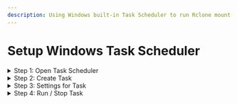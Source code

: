 ```yaml
---
description: Using Windows built-in Task Scheduler to run Rclone mount silently
---
```


# Setup Windows Task Scheduler

<details>

<summary>Step 1: Open Task Scheduler</summary>

Open **Windows Search** _(<mark style="color:purple;">Windows + S</mark>)_\
_Search for:_ <mark style="color:yellow;">`Task Scheduler`</mark>\
![](<../.gitbook/assets/Search for Task Scheduler.png>)

</details>

<details>

<summary>Step 2: Create Task</summary>

1. In <mark style="color:yellow;">**Task Scheduler Library**</mark>, click on <mark style="color:yellow;">**Create Basic Task...**</mark>\
   ![](<../.gitbook/assets/Task Scheduler 2.png>)

<!---->

2. Create task's **Name** and **Description**\
   ![](<../.gitbook/assets/Task Scheduler 3.png>)

<!---->

3. Choose <mark style="color:yellow;">**When the computer starts**</mark>\
   ![](<../.gitbook/assets/Task Scheduler 4.png>)

<!---->

4. Choose <mark style="color:yellow;">**Start a program**</mark>\
   ![](<../.gitbook/assets/Task Scheduler 5.png>)

<!---->

5. Enter your Rclone mount command\
   ![](<../.gitbook/assets/Task Scheduler 6.png>)

<!---->

6. It will ask to move the arg into arguments field, choose <mark style="color:yellow;">**Yes**</mark>\
   ![](<../.gitbook/assets/Task Scheduler 7.png>)

<!---->

7. Click on <mark style="color:yellow;">**Open the Properties diaglog for this task when click Finish**</mark>\
   ![](<../.gitbook/assets/Task Scheduler 8.png>)

</details>

<details>

<summary>Step 3: Settings for Task</summary>

1. Click on <mark style="color:yellow;">**Change User or Group...**</mark>\
   ![](<../.gitbook/assets/Task Scheduler 9.png>)

<!---->

2. Click on <mark style="color:yellow;">**Advanced...**</mark>\
   ![](<../.gitbook/assets/Task Scheduler 10.png>)

<!---->

3. <mark style="color:yellow;">**Find now**</mark>, choose <mark style="color:yellow;">**SYSTEM**</mark>, <mark style="color:yellow;">**OK**</mark> and <mark style="color:yellow;">**OK again**</mark> get to back to Task Properties\
   ![](<../.gitbook/assets/Task Scheduler 11.png>)

<!---->

4. In the **Conditions** tab, untick <mark style="color:yellow;">**Start the task only if the computer is on AC power**</mark>\
   ![](<../.gitbook/assets/Task Scheduler 12.png>)

<!---->

5. You can edit more in **Settings** tab...\
   ![](<../.gitbook/assets/Task Scheduler 13.png>)

</details>

<details>

<summary>Step 4: Run / Stop Task</summary>

* You can run or stop it immediately in **Windows Task Scheduler**\
  ![](../.gitbook/assets/image.png)

<!---->

* Also, you can stop it via **Task Manager**

<!---->

* Every time your computer boots up, it will start Rclone mount before the user logon

</details>

